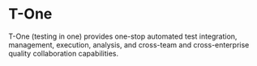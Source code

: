 # T-One
T-One (testing in one) provides one-stop automated test integration, management, execution, analysis, and cross-team and cross-enterprise quality collaboration capabilities.
